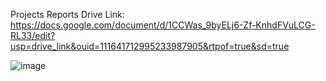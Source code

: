 Projects Reports
Drive Link: https://docs.google.com/document/d/1CCWas_9byELj6-Zf-KnhdFVuLCG-RL33/edit?usp=drive_link&ouid=111641712995233987905&rtpof=true&sd=true


![image](https://github.com/user-attachments/assets/16f441f3-2d99-46b5-8d8e-74789c7ebc3e)
